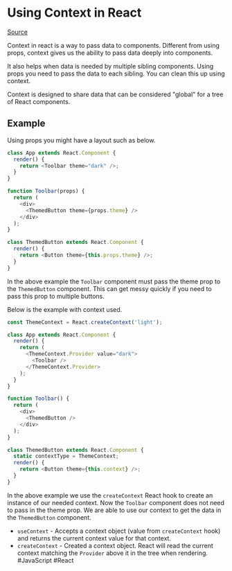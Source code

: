 # Using Context in React

[Source](https://beta.reactjs.org/learn/passing-data-deeply-with-context)

Context in react is a way to pass data to components. Different from using props, context gives us the ability to pass data deeply into components.

It also helps when data is needed by multiple sibling components. Using props you need to pass the data to each sibling. You can clean this up using context. 

Context is designed to share data that can be considered "global" for a tree of React components.

## Example

Using props you might have a layout such as below.

```javascript
class App extends React.Component {
  render() {
    return <Toolbar theme="dark" />;
  }
}

function Toolbar(props) {
  return (
    <div>
      <ThemedButton theme={props.theme} />
    </div>
  );
}

class ThemedButton extends React.Component {
  render() {
    return <Button theme={this.props.theme} />;
  }
}
```

In the above example the `Toolbar` component must pass the theme prop to the `ThemedButton` component. This can get messy quickly if you need to pass this prop to multiple buttons.

Below is the example with context used.

```javascript
const ThemeContext = React.createContext('light');

class App extends React.Component {
  render() {
    return (
      <ThemeContext.Provider value="dark">
        <Toolbar />
      </ThemeContext.Provider>
    );
  }
}

function Toolbar() {
  return (
    <div>
      <ThemedButton />
    </div>
  );
}

class ThemedButton extends React.Component {
  static contextType = ThemeContext;
  render() {
    return <Button theme={this.context} />;
  }
}
```

In the above example we use the `createContext` React hook to create an instance of our needed context. Now the `Toolbar` component does not need to pass in the theme prop. We are able to use our context to get the data in the `ThemedButton` component.

- `useContext` - Accepts a context object (value from `createContext` hook) and returns the current context value for that context.
- `createContext` - Created a context object. React will read the current context matching the `Provider` above it in the tree when rendering.
#JavaScript
	#React